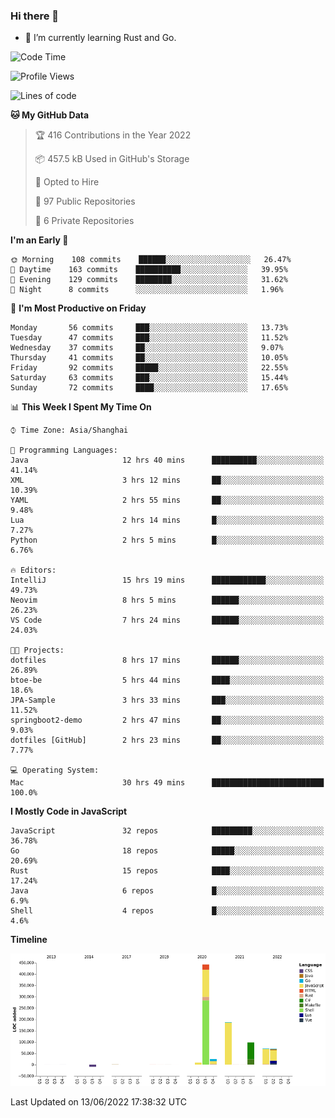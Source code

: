 ### Hi there 👋

- 🌱 I’m currently learning Rust and Go.

<!--START_SECTION:waka-->
![Code Time](http://img.shields.io/badge/Code%20Time-431%20hrs%2049%20mins-blue)

![Profile Views](http://img.shields.io/badge/Profile%20Views-0-blue)

![Lines of code](https://img.shields.io/badge/From%20Hello%20World%20I%27ve%20Written-900%20Thousand%20lines%20of%20code-blue)

**🐱 My GitHub Data** 

> 🏆 416 Contributions in the Year 2022
 > 
> 📦 457.5 kB Used in GitHub's Storage 
 > 
> 💼 Opted to Hire
 > 
> 📜 97 Public Repositories 
 > 
> 🔑 6 Private Repositories  
 > 
**I'm an Early 🐤** 

```text
🌞 Morning    108 commits    ██████░░░░░░░░░░░░░░░░░░░   26.47% 
🌆 Daytime    163 commits    ██████████░░░░░░░░░░░░░░░   39.95% 
🌃 Evening    129 commits    ████████░░░░░░░░░░░░░░░░░   31.62% 
🌙 Night      8 commits      ░░░░░░░░░░░░░░░░░░░░░░░░░   1.96%

```
📅 **I'm Most Productive on Friday** 

```text
Monday       56 commits     ███░░░░░░░░░░░░░░░░░░░░░░   13.73% 
Tuesday      47 commits     ███░░░░░░░░░░░░░░░░░░░░░░   11.52% 
Wednesday    37 commits     ██░░░░░░░░░░░░░░░░░░░░░░░   9.07% 
Thursday     41 commits     ██░░░░░░░░░░░░░░░░░░░░░░░   10.05% 
Friday       92 commits     █████░░░░░░░░░░░░░░░░░░░░   22.55% 
Saturday     63 commits     ███░░░░░░░░░░░░░░░░░░░░░░   15.44% 
Sunday       72 commits     ████░░░░░░░░░░░░░░░░░░░░░   17.65%

```


📊 **This Week I Spent My Time On** 

```text
⌚︎ Time Zone: Asia/Shanghai

💬 Programming Languages: 
Java                     12 hrs 40 mins      ██████████░░░░░░░░░░░░░░░   41.14% 
XML                      3 hrs 12 mins       ██░░░░░░░░░░░░░░░░░░░░░░░   10.39% 
YAML                     2 hrs 55 mins       ██░░░░░░░░░░░░░░░░░░░░░░░   9.48% 
Lua                      2 hrs 14 mins       █░░░░░░░░░░░░░░░░░░░░░░░░   7.27% 
Python                   2 hrs 5 mins        █░░░░░░░░░░░░░░░░░░░░░░░░   6.76%

🔥 Editors: 
IntelliJ                 15 hrs 19 mins      ████████████░░░░░░░░░░░░░   49.73% 
Neovim                   8 hrs 5 mins        ██████░░░░░░░░░░░░░░░░░░░   26.23% 
VS Code                  7 hrs 24 mins       ██████░░░░░░░░░░░░░░░░░░░   24.03%

🐱‍💻 Projects: 
dotfiles                 8 hrs 17 mins       ██████░░░░░░░░░░░░░░░░░░░   26.89% 
btoe-be                  5 hrs 44 mins       ████░░░░░░░░░░░░░░░░░░░░░   18.6% 
JPA-Sample               3 hrs 33 mins       ███░░░░░░░░░░░░░░░░░░░░░░   11.52% 
springboot2-demo         2 hrs 47 mins       ██░░░░░░░░░░░░░░░░░░░░░░░   9.03% 
dotfiles [GitHub]        2 hrs 23 mins       ██░░░░░░░░░░░░░░░░░░░░░░░   7.77%

💻 Operating System: 
Mac                      30 hrs 49 mins      █████████████████████████   100.0%

```

**I Mostly Code in JavaScript** 

```text
JavaScript               32 repos            █████████░░░░░░░░░░░░░░░░   36.78% 
Go                       18 repos            █████░░░░░░░░░░░░░░░░░░░░   20.69% 
Rust                     15 repos            ████░░░░░░░░░░░░░░░░░░░░░   17.24% 
Java                     6 repos             █░░░░░░░░░░░░░░░░░░░░░░░░   6.9% 
Shell                    4 repos             █░░░░░░░░░░░░░░░░░░░░░░░░   4.6%

```


**Timeline**

![Chart not found](https://raw.githubusercontent.com/elton/elton/main/charts/bar_graph.png) 


 Last Updated on 13/06/2022 17:38:32 UTC
<!--END_SECTION:waka-->

<!--
**elton/elton** is a ✨ _special_ ✨ repository because its `README.md` (this file) appears on your GitHub profile.

Here are some ideas to get you started:

- 🔭 I’m currently working on ...
- 🌱 I’m currently learning ...
- 👯 I’m looking to collaborate on ...
- 🤔 I’m looking for help with ...
- 💬 Ask me about ...
- 📫 How to reach me: ...
- 😄 Pronouns: ...
- ⚡ Fun fact: ...
-->
